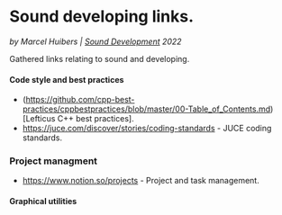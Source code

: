 # Sound developing links.
*by Marcel Huibers | [Sound Development](https://www.sounddevelopment.nl) 2022*

Gathered links relating to sound and developing.


#### Code style and best practices
- (https://github.com/cpp-best-practices/cppbestpractices/blob/master/00-Table_of_Contents.md)[Lefticus C++ best practices].
- https://juce.com/discover/stories/coding-standards - JUCE coding standards.

### Project managment
- https://www.notion.so/projects - Project and task management.

#### Graphical utilities

